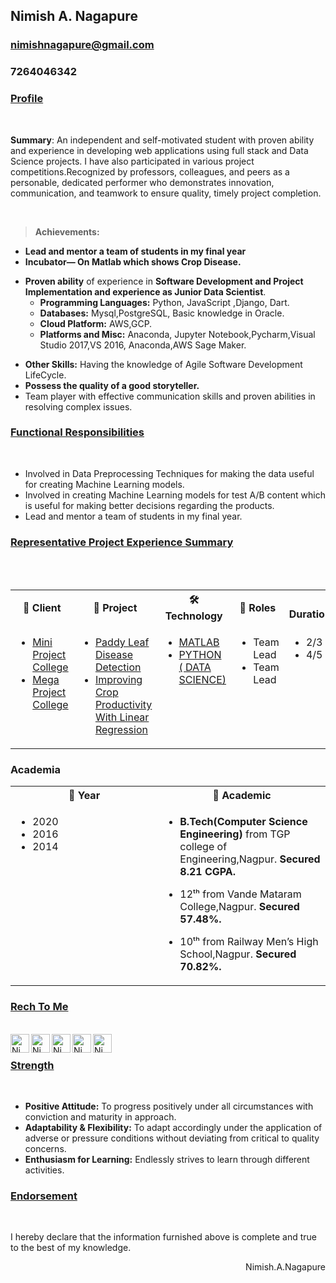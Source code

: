 ## Nimish A. Nagapure
### <nimishnagapure@gmail.com>  	 	      	  	        
###  7264046342

### [Profile](https://github.com/NimishNagapure/Demo) 
<br />
<p> <b>Summary</b>: An independent and self-motivated student with proven ability and experience in developing web applications using full stack and Data Science projects. I have also participated in various project competitions.Recognized by professors, colleagues, and peers as a personable, dedicated performer who demonstrates innovation, communication, and teamwork to ensure quality, timely project completion.</p>
 
<br /> 
 
> <b> Achievements:</b>
+ <b>Lead and mentor a team of students in my final year</b>
+ <b>Incubator— On Matlab which shows Crop Disease.</b>
- <b>Proven ability</b> of experience in <b>Software Development and Project Implementation and experience as Junior Data Scientist</b>. 
	* <b>Programming Languages:</b> Python, JavaScript ,Django, Dart.
	+ <b>Databases:</b> Mysql,PostgreSQL, Basic knowledge in Oracle.
	- <b>Cloud Platform:</b> AWS,GCP.
	- <b>Platforms and Misc:</b> Anaconda, Jupyter Notebook,Pycharm,Visual Studio 2017,VS 2016, Anaconda,AWS Sage Maker.
+ <b>Other Skills:</b> Having the knowledge of Agile Software Development LifeCycle.
+ <b>Possess the quality of a good storyteller.</b>
+ Team player with effective communication skills and proven abilities in resolving complex issues.



### [Functional Responsibilities](https://github.com/NimishNagapure/Demo) 
<br />

- Involved in Data Preprocessing Techniques for making the data useful for creating Machine Learning models.
- Involved in creating Machine Learning models for test A/B content which is useful for making better decisions regarding the products.
- Lead and mentor a team of students in my final year.

### [Representative Project Experience Summary](https://github.com/NimishNagapure/Demo)
<br />
<br>
<table>  
<tr>
<th><b>🤵 Client</b></th>
<th><b>💾 Project</b></th>
<th><b>🛠 Technology</b></th>
<th><b>🎫 Roles</b></th>
<th><b>📅 Duration(Months)</b></th>
</tr>
<tr>
<td valign="top" width="33%">

- [Mini Project College](https://github.com/NimishNagapure/Paddy-Leaf-Image-Detection)
- [Mega Project College](https://github.com/NimishNagapure/DataScience_Project_Improving_Crop_Productivity_Using-_Linear_Regression)

</td>
<td valign="top" width="34%">
	
- [Paddy Leaf Disease Detection ](https://github.com/NimishNagapure/Paddy-Leaf-Image-Detection)
- [Improving Crop Productivity With Linear Regression](https://github.com/NimishNagapure/DataScience_Project_Improving_Crop_Productivity_Using-_Linear_Regression)

</td>
<td valign="top" width="33%">

- [MATLAB](https://in.mathworks.com/products/matlab.html)
- [PYTHON ( DATA SCIENCE)](https://realpython.com/tutorials/data-science/)

</td>
<td valign="top" width="33%">
	
- Team Lead
- Team Lead

</td>
<td valign="top" width="33%">
	
- 2/3 M
- 4/5 M

</td>
</tr>
</table>

<h3>Academia</h3>

<table>  
<tr>
<th><b>📅 Year</b></th>
<th><b>🏫 Academic</b></th>
</tr>
<tr>

<td valign="top" width="33%">
	
- 2020
- 2016
- 2014

</td>
	
<td valign="top" width="33%">

- <b>B.Tech(Computer Science Engineering)</b> from TGP college of 
		Engineering,Nagpur.<b> Secured 8.21 CGPA.</b>

- 12ᵗʰ from Vande Mataram College,Nagpur.<b> Secured 57.48%.</b>

- 10ᵗʰ from Railway Men’s High School,Nagpur.<b> Secured 70.82%.</b>

</td>
</tr>
</table>

### [Rech To Me](https://github.com/NimishNagapure/Demo)
<br />

<a href="https://discord.com/channels/@m">
  <img align="left" alt="Nimish's Discord" width="30px" src="https://cdn.jsdelivr.net/npm/simple-icons@v3/icons/discord.svg" />
</a>
<a href="https://twitter.com/home">
  <img align="left" alt="Nimish's Nagapure | Twitter" width="30px" src="https://cdn.jsdelivr.net/npm/simple-icons@v3/icons/twitter.svg" />
</a>
<a href="https://www.linkedin.com/in/nimish-nagapure-8b6792191/">
  <img align="left" alt="Nimish's LinkdeIN" width="30px" src="https://cdn.jsdelivr.net/npm/simple-icons@v3/icons/linkedin.svg" />
</a>
<a href="https://www.reddit.com/user/Cool_Boy_Nimish">
  <img align="left" alt="Nimish's Reddit" width="30px" src="https://cdn.jsdelivr.net/npm/simple-icons@v3/icons/reddit.svg" />
</a>
<a href="https://github.com/NimishNagapure">
  <img align="left" alt="Nimish's Github" width="30px" src="https://cdn.jsdelivr.net/npm/simple-icons@v3/icons/github.svg" />
</a>

<br />


### [Strength](https://github.com/NimishNagapure/Demo)	
<br />

- <b>Positive Attitude:</b> To progress positively under all circumstances with conviction and maturity in approach.
- <b>Adaptability & Flexibility:</b> To adapt accordingly under the application of adverse or pressure conditions without deviating from critical to quality concerns.
- <b>Enthusiasm for Learning:</b> Endlessly strives to learn through different activities.


### [Endorsement](https://github.com/NimishNagapure/Demo)
<br />

I hereby declare that the information furnished above is complete and true to the best of my knowledge.
<p align="Right">
  Nimish.A.Nagapure
</p>					
               

